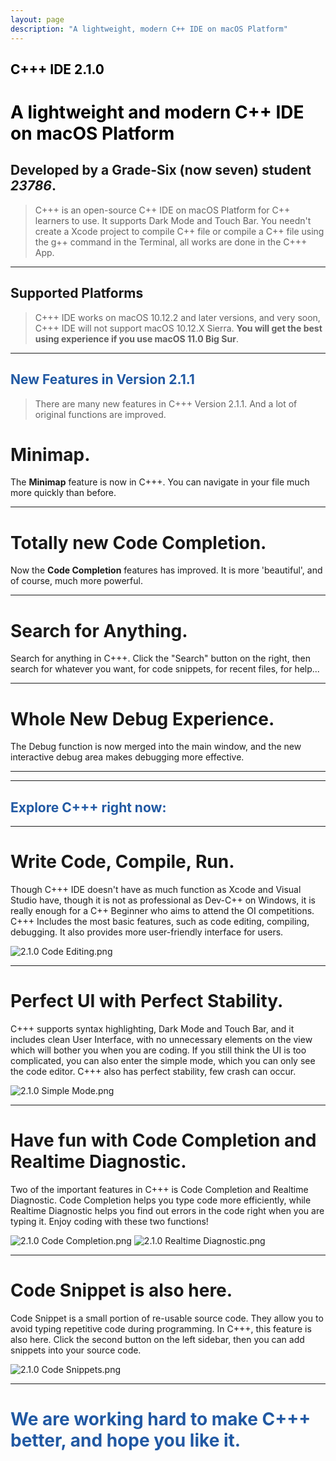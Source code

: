 ```yaml
---
layout: page
description: "A lightweight, modern C++ IDE on macOS Platform"
---
```


## **<font color = "#000000">C+++ IDE 2.1.0</font>**
# **<font color = "#000000">A lightweight and modern C++ IDE on macOS Platform</font>**
## Developed by a Grade-Six (now seven) student _23786_.

> C+++ is an open-source C++ IDE on macOS Platform for C++ learners to use. It supports Dark Mode and Touch Bar. You needn't create a Xcode project to compile C++ file or compile a C++ file using the g++ command in the Terminal, all works are done in the C+++ App.

----
## Supported Platforms

> C+++ IDE works on macOS 10.12.2 and later versions, and very soon, C+++ IDE will not support macOS 10.12.X Sierra. **You will get the best using experience if you use macOS 11.0 Big Sur**.

----

## **<font color="#2159A3">New Features in Version 2.1.1</font>**

> There are many new features in C+++ Version 2.1.1. And a lot of original functions are improved.

# **Minimap.**

The **Minimap** feature is now in C+++. You can navigate in your file much more quickly than before.

----

# **Totally new Code Completion.**

Now the **Code Completion** features has improved. It is more 'beautiful', and of course, much more powerful.

----

# **Search for Anything.**

Search for anything in C+++. Click the "Search" button on the right, then search for whatever you want, for code snippets, for recent files, for help...

----

# **Whole New Debug Experience.**

The Debug function is now merged into the main window, and the new interactive debug area makes debugging more effective.

----

----


## **<font color="#2159A3">Explore C+++ right now: </font>**

----

# **Write Code, Compile, Run.**

Though C+++ IDE doesn't have as much function as Xcode and Visual Studio have, though it is not as professional as Dev-C++ on Windows, it is really enough for a C++ Beginner who aims to attend the OI competitions. C+++ Includes the most basic features, such as code editing, compiling, debugging. It also provides more user-friendly interface for users.

![2.1.0 Code Editing.png](https://i.loli.net/2020/07/24/ISgY5A6CrhKRqnk.png)

----

# **Perfect UI with Perfect Stability.**

C+++ supports syntax highlighting, Dark Mode and Touch Bar, and it includes clean User Interface, with no unnecessary elements on the view which will bother you when you are coding. If you still think the UI is too complicated, you can also enter the simple mode, which you can only see the code editor. C+++ also has perfect stability, few crash can occur.

![2.1.0 Simple Mode.png](https://i.loli.net/2020/07/24/7Lm4qMnKgJCzkZ5.png)

----

# **Have fun with Code Completion and Realtime Diagnostic.**

Two of the important features in C+++ is Code Completion and Realtime Diagnostic. Code Completion helps you type code more efficiently, while Realtime Diagnostic helps you find out errors in the code right when you are typing it. Enjoy coding with these two functions!

![2.1.0 Code Completion.png](https://i.loli.net/2020/07/24/vz6F3lewAdBhWxI.png)
![2.1.0 Realtime Diagnostic.png](https://i.loli.net/2020/07/24/CIGnYpost3WH2iw.png)

----

# **Code Snippet is also here.**

Code Snippet is a small portion of re-usable source code. They allow you to avoid typing repetitive code during programming. In C+++, this feature is also here. Click the second button on the left sidebar, then you can add snippets into your source code. 

![2.1.0 Code Snippets.png](https://i.loli.net/2020/07/24/PecIvTRlnuSArkx.png)

----

# **<font color="#2159A3">We are working hard to make C+++ better, and hope you like it.</font>**